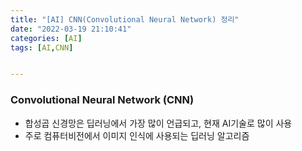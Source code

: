 ```yaml
---
title: "[AI] CNN(Convolutional Neural Network) 정리"
date: "2022-03-19 21:10:41"
categories: [AI]
tags: [AI,CNN]


---
```


### Convolutional Neural Network (CNN)
- 합성곱 신경망은 딥러닝에서 가장 많이 언급되고, 현재 AI기술로 많이 사용
- 주로 컴퓨터비전에서 이미지 인식에 사용되는 딥러닝 알고리즘

